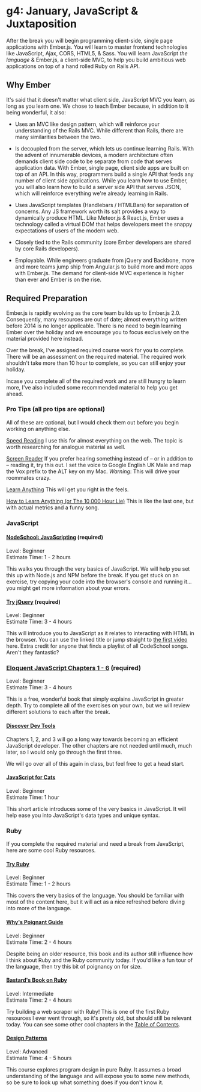 # g4: January, JavaScript & Juxtaposition

After the break you will begin programming client-side, single page applications with Ember.js. You will learn to master frontend technologies like JavaScript, Ajax, CORS, HTML5, & Sass. You will learn JavaScript *the language* & Ember.js, a client-side MVC, to help you build ambitious web applications on top of a hand rolled Ruby on Rails API.

## Why Ember

It's said that it doesn't matter what client side, JavaScript MVC you learn, as long as you learn one. We chose to teach Ember because, in addition to it being wonderful, it also:

* Uses an MVC like design pattern, which will reinforce your understanding of the Rails MVC. While different than Rails, there are many similarities between the two.

* Is decoupled from the server, which lets us continue learning Rails. With the advent of innumerable devices, a modern architecture often demands client side code to be separate from code that serves application data. With Ember, single page, client side apps are built on top of an API. In this way, programmers build a single API that feeds any number of client side applications. While you learn how to use Ember, you will also learn how to build a server side API that serves JSON, which will reinforce everything we're already learning in Rails.

* Uses JavaScript templates (Handlebars / HTMLBars) for separation of concerns. Any JS framework worth its salt provides a way to dynamically produce HTML. Like Meteor.js & React.js, Ember uses a technology called a virtual DOM that helps developers meet the snappy expectations of users of the modern web.

* Closely tied to the Rails community (core Ember developers are shared by core Rails developers).

* Employable. While engineers graduate from jQuery and Backbone, more and more teams jump ship from Angular.js to build more and more apps with Ember.js. The demand for client-side MVC experience is higher than ever and Ember is on the rise.

## Required Preparation

Ember.js is rapidly evolving as the core team builds up to Ember.js 2.0. Consequently, many resources are out of date; almost everything written before 2014 is no longer applicable. There is no need to begin learning Ember over the holiday and we encourage you to focus exclusively on the material provided here instead.

Over the break, I've assigned required course work for you to complete. There will be an assessment on the required material. The required work shouldn't take more than 10 hour to complete, so you can still enjoy your holiday.

Incase you complete all of the required work and are still hungry to learn more, I've also included some recommended material to help you get ahead.

### Pro Tips (all pro tips are optional)

All of these are optional, but I would check them out before you begin working on anything else.

[Speed Reading](http://www.spreeder.com/)
I use this for almost everything on the web. The topic is worth researching for analogue material as well.

[Screen Reader](http://www.chromevox.com/)
If you prefer hearing something instead of – or in addition to – reading it, try this out. I set the voice to Google English UK Male and map the Vox prefix to the ALT key on my Mac. _Warning_: This will drive your roommates crazy.

[Learn Anything](https://www.youtube.com/watch?v=JC82Il2cjqA)
This will get you right in the feels.

[How to Learn Anything (or The 10,000 Hour Lie)](https://www.youtube.com/watch?v=5MgBikgcWnY)
This is like the last one, but with actual metrics and a funny song.

### JavaScript

#### [NodeSchool: JavaScripting](https://github.com/sethvincent/javascripting) (required)
Level: Beginner  
Estimate Time: 1 - 2 hours

This walks you through the very basics of JavaScript. We will help you set this up with Node.js and NPM before the break. If you get stuck on an exercise, try copying your code into the browser's console and running it... you might get more information about your errors.

#### [Try jQuery](http://try.jquery.com/) (required)
Level: Beginner  
Estimate Time: 3 - 4 hours

This will introduce you to JavaScript as it relates to interacting with HTML in the browser. You can use the linked title or jump straight to [the first video](http://try.jquery.com/levels/1/sections/2) here. Extra credit for anyone that finds a playlist of all CodeSchool songs. Aren't they fantastic?

### [Eloquent JavaScript Chapters 1 - 6](http://eloquentjavascript.net/) (required)
Level: Beginner  
Estimate Time: 3 - 4 hours

This is a free, wonderful book that simply explains JavaScript in greater depth. Try to complete all of the exercises on your own, but we will review different solutions to each after the break.

#### [Discover Dev Tools](http://discover-devtools.codeschool.com/)
Chapters 1, 2, and 3 will go a long way towards becoming an efficient JavaScript developer. The other chapters are not needed until much, much later, so I would only go through the first three.

We will go over all of this again in class, but feel free to get a head start.

#### [JavaScript for Cats](http://jsforcats.com/)

Level: Beginner  
Estimate Time: 1 hour

This short article introduces some of the very basics in JavaScript. It will help ease you into JavaScript's data types and unique syntax.

### Ruby

If you complete the required material and need a break from JavaScript, here are some cool Ruby resources.

#### [Try Ruby](http://tryruby.org/levels/1/challenges/0)
Level: Beginner  
Estimate Time: 1 - 2 hours

This covers the very basics of the language. You should be familiar with most of the content here, but it will act as a nice refreshed before diving into more of the language.

#### [Why's Poignant Guide](http://mislav.uniqpath.com/poignant-guide/book/chapter-1.html)
Level: Beginner  
Estimate Time: 2 - 4 hours

Despite being an older resource, this book and its author still influence how I think about Ruby and the Ruby community today. If you'd like a fun tour of the language, then try this bit of poignancy on for size.

#### [Bastard's Book on Ruby](http://ruby.bastardsbook.com/chapters/web-crawling/)
Level: Intermediate  
Estimate Time: 2 - 4 hours

Try building a web scraper with Ruby! This is one of the first Ruby resources I ever went through, so it's pretty old, but should still be relevant today. You can see some other cool chapters in the [Table of Contents](http://ruby.bastardsbook.com/toc/).

#### [Design Patterns](https://www.youtube.com/watch?v=1dIS8awh5oU&list=PL-c5QGKgN2C-DPNGN4lkN3BxT2Ea2gU2V&index=5)

Level: Advanced  
Estimate Time: 4 - 5 hours

This course explores program design in pure Ruby. It assumes a broad understanding of the language and will expose you to some new methods, so be sure to look up what something does if you don't know it.
